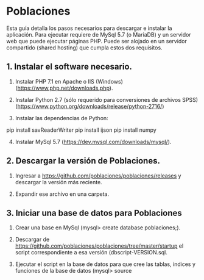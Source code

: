 # Poblaciones
Esta guía detalla los pasos necesarios para descargar e instalar la aplicación. Para ejecutar requiere de MySql 5.7 (o MariaDB) y un servidor web que puede ejecutar páginas PHP. Puede ser alojado en un servidor compartido (shared hosting) que cumpla estos dos requisitos.

## 1. Instalar el software necesario.

1. Instalar PHP 7.1 en Apache o IIS (Windows) (https://www.php.net/downloads.php).

2. Instalar Python 2.7 (sólo requerido para conversiones de archivos SPSS) (https://www.python.org/downloads/release/python-2716/)

3. Instalar las dependencias de Python: 

pip install savReaderWriter
pip install ijson
pip install numpy

4. Instalar MySql 5.7 (https://dev.mysql.com/downloads/mysql/).

## 2. Descargar la versión de Poblaciones.

1. Ingresar a https://github.com/poblaciones/poblaciones/releases y descargar la versión más reciente.

2. Expandir ese archivo en una carpeta.

## 3. Iniciar una base de datos para Poblaciones

1. Crear una base en MySql (mysql> create database poblaciones;).

2. Descargar de https://github.com/poblaciones/poblaciones/tree/master/startup el script correspondiente a esa versión (dbscript-VERSION.sql. 

3. Ejecutar el script en la base de datos para que cree las tablas, índices y funciones de la base de datos (mysql> source <script>).

4. (opcional) Agregar los registros de un 'data-pack' desde https://github.com/poblaciones/data-packs.

5. El usuario predeterminado para acceder luego a la aplicación es 'admin', cuya contraseña es 'admin001'. Se recomienda modificarla en el primer uso.

## 4. Crear los archivos de configuración

1. Renombrar /config/settings.sample.php a /config/settings.php 
 
2. Indicar dentro de ese archivo:
  * los datos de conexión a la base de datos (Context::Settings()->Db()->SetDatabase())). 
  * la dirección en la se accederá al mapa (Context::Settings()->Servers()->RegisterServers(<url del servidor>, [opcional] <ruta a la home page institucional>)). La ruta a la homepage institucional se utiliza para redirigir a los usuarios al hacerse logoff, y para generar los links de términos y condiciones (http://<homepage>/terminos) 
  * una clave para utilizar la api de Google Maps (Context::Settings()->Keys()->GoogleMapsKey).
  
3. Opcionalmente, indicar configuraciones para el envío de notificaciones por correo electrónico, y  autenticación de OpenAuth de Google y Facebook (generando las claves necesarios para esos servicios).

4. En la carpeta /web, renombrar el archivo .htaccess.sample a .htaccess.

## 5. Crear el sitio para el servidor

1. Agregar un Site (en IIS o apache) que apunte a la carpeta /web, resolviendo con ella la navegación de la ruta que se haya indicado en settings.php (ej. http://mapa.institucional.org, http://localhost, http://mapasinterna/).

Ejemplo en apache:
```
<VirtualHost *:80>
    ServerName mapasinterna
    DocumentRoot [directorio]/web
    ...
</VirtualHost>
```

2. Si se subió en un servidor remoto (hosting), asegurarse que la carpeta pública/visible del hosting refiere a /web. 

3. Si bien los datos cargados por los usuarios se persisten en la base de datos relacional, varios cachés y otros logs que proceduce la aplicación se almacen en una carpeta. La carpeta predeterminada para ello es /storage. Revisar que haya sobre esa carpeta permisos de escritura.

## 6. Navegación e inicialización 

1. Navegar http://<ruta>/logs para consultar la parte administrativa.

2. Si se importó un data-pack, es  necesario regenerar las tablas precalculadas de la base de datos. En la consola de administración (http://<ruta>/logs), ir a Configuración > Cachés y presionar sucesivamente 'Actualizar' en los cachés de Geografías, Regiones por Geografías y Lookup de Regiones para regenerar los cachés.

3. Navegar http://<ruta>/ para acceder al mapa.
  
4. Navegar http://<ruta>/users para acceder a la creación de cartografías.
  
5. Navegar http://<ruta>/admins para acceder a la administación de usuarios y cartografías.
  
  
